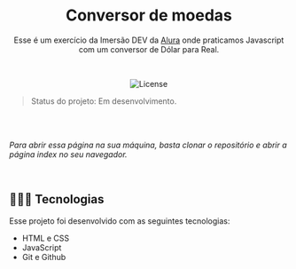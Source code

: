 <h1 align="center">
  Conversor de moedas
</h1>

<p align="center">
  Esse é um exercício da Imersão DEV da <a href="https://www.alura.com.br">Alura</a> onde praticamos Javascript com um conversor de Dólar para Real.
</p>
<br/>

<p align="center">
  <img alt="License" src="https://img.shields.io/static/v1?label=license&message=MIT&color=49AA26&labelColor=000000">
</p>

> Status do projeto: Em desenvolvimento.

<br><br>

<i>Para abrir essa página na sua máquina, basta clonar o repositório e abrir a página index no seu navegador.</i>

<br>

## 👨🏽‍💻 Tecnologias

Esse projeto foi desenvolvido com as seguintes tecnologias:

- HTML e CSS
- JavaScript
- Git e Github
